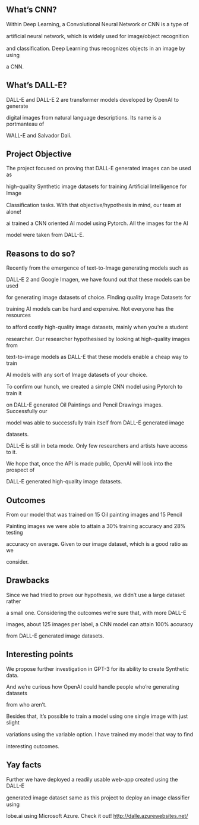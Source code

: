 ## What’s CNN?

Within Deep Learning, a Convolutional Neural Network or CNN is a type of

artiﬁcial neural network, which is widely used for image/object recognition

and classiﬁcation. Deep Learning thus recognizes objects in an image by using

a CNN.

## What’s DALL-E?

DALL-E and DALL-E 2 are transformer models developed by OpenAI to generate

digital images from natural language descriptions. Its name is a portmanteau of

WALL-E and Salvador Dalí.

## Project Objective

The project focused on proving that DALL-E generated images can be used as

high-quality Synthetic image datasets for training Artiﬁcial Intelligence for Image

Classiﬁcation tasks. With that objective/hypothesis in mind, our team at alone!

ai trained a CNN oriented AI model using Pytorch. All the images for the AI

model were taken from DALL-E.

## Reasons to do so?

Recently from the emergence of text-to-Image generating models such as

DALL-E 2 and Google Imagen, we have found out that these models can be used

for generating image datasets of choice. FInding quality Image Datasets for

training AI models can be hard and expensive. Not everyone has the resources

to aﬀord costly high-quality image datasets, mainly when you’re a student

researcher. Our researcher hypothesised by looking at high-quality images from

text-to-image models as DALL-E that these models enable a cheap way to train

AI models with any sort of Image datasets of your choice.

To conﬁrm our hunch, we created a simple CNN model using Pytorch to train it

on DALL-E generated Oil Paintings and Pencil Drawings images. Successfully our

model was able to successfully train itself from DALL-E generated image

datasets.

DALL-E is still in beta mode. Only few researchers and artists have access to it.

We hope that, once the API is made public, OpenAI will look into the prospect of

DALL-E generated high-quality image datasets.

## Outcomes

From our model that was trained on 15 Oil painting images and 15 Pencil

Painting images we were able to attain a 30% training accuracy and 28% testing

accuracy on average. Given to our image dataset, which is a good ratio as we

consider.

## Drawbacks

Since we had tried to prove our hypothesis, we didn’t use a large dataset rather

a small one. Considering the outcomes we’re sure that, with more DALL-E

images, about 125 images per label, a CNN model can attain 100% accuracy

from DALL-E generated image datasets.

## Interesting points

We propose further investigation in GPT-3 for its ability to create Synthetic data.

And we’re curious how OpenAI could handle people who’re generating datasets

from who aren’t.

Besides that, It’s possible to train a model using one single image with just slight

variations using the variable option. I have trained my model that way to ﬁnd

interesting outcomes.

## Yay facts

Further we have deployed a readily usable web-app created using the DALL-E

generated image dataset same as this project to deploy an image classiﬁer using

lobe.ai using Microsoft Azure. Check it out! http://dalle.azurewebsites.net/

